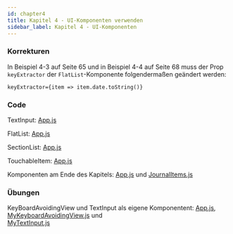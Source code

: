 ```yaml
---
id: chapter4
title: Kapitel 4 - UI-Komponenten verwenden
sidebar_label: Kapitel 4 - UI-Komponenten
---
```


### Korrekturen

In Beispiel 4-3 auf Seite 65 und in Beispiel 4-4 auf Seite 68 muss der Prop
`keyExtractor` der `FlatList`-Komponente folgendermaßen geändert werden:

```
keyExtractor={item => item.date.toString()}
```

### Code

TextInput: [App.js](assets/chapter4/TextInput/App.js)  

FlatList: [App.js](assets/chapter4/FlatList/App.js)  

SectionList: [App.js](assets/chapter4/SectionList/App.js)  

TouchableItem: [App.js](assets/chapter4/TouchableItem/App.js)  

Komponenten am Ende des Kapitels: [App.js](assets/chapter4/App.js) und [JournalItems.js](assets/chapter4/JournalItems.js)

### Übungen

KeyBoardAvoidingView und TextInput als eigene Komponentent: 
[App.js](assets/chapter4/Uebung1/App.js),  
[MyKeyboardAvoidingView.js](assets/chapter4/Uebung1/MyKeyboardAvoidingView.js) und   
[MyTextInput.js](assets/chapter4/Uebung1/MyTextInput.js)  


